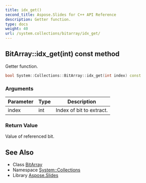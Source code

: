 ```yaml
---
title: idx_get()
second_title: Aspose.Slides for C++ API Reference
description: Getter function.
type: docs
weight: 40
url: /system.collections/bitarray/idx_get/
---
```

## BitArray::idx_get(int) const method


Getter function.

```cpp
bool System::Collections::BitArray::idx_get(int index) const
```


### Arguments

| Parameter | Type | Description |
| --- | --- | --- |
| index | int | Index of bit to extract. |

### Return Value

Value of referenced bit.

## See Also

* Class [BitArray](../)
* Namespace [System::Collections](../../)
* Library [Aspose.Slides](../../../)